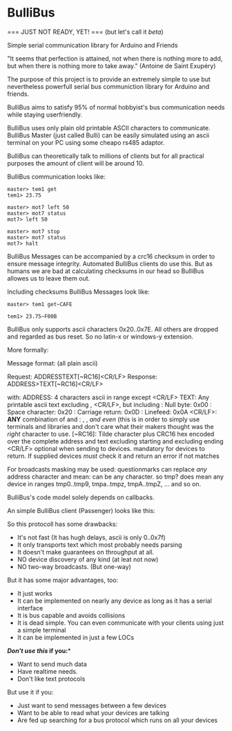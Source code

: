 # BulliBus

=== JUST NOT READY, YET! ===
(but let's call it *beta*)

Simple serial communication library for Arduino and Friends

"It seems that perfection is attained, not when there is nothing more to add,
but when there is nothing more to take away."
                                                    (Antoine de Saint Exupéry)

The purpose of this project is to provide an extremely simple to use but
nevertheless powerfull serial bus communiction library for Arduino and
friends.

BulliBus aims to satisfy 95% of normal hobbyist's bus communication needs
while staying userfriendly.

BulliBus uses only plain old printable ASCII characters to communicate.
BulliBus Master (just called Bulli) can be easily simulated using an ascii
terminal on your PC using some cheapo rs485 adaptor.

BulliBus can theoretically talk to millions of clients but for all practical
purposes the amount of client will be around 10.

BulliBus communication looks like:

	master> tem1 get
	tem1> 23.75

	master> mot7 left 50
	master> mot7 status
	mot7> left 50

	master> mot7 stop
	master> mot7 status
	mot7> halt

BulliBus Messages can be accompanied by a crc16 checksum in order to ensure
message integrity. Automated BulliBus clients do use this. But as humans we
are bad at calculating checksums in our head so BulliBus allowes us to leave
them out.

Including checksums BulliBus Messages look like:

	master> tem1 get~CAFE

	tem1> 23.75~F00B

BulliBus only supports ascii characters 0x20..0x7E. All others are dropped
and regarded as bus reset. So no latin-x or windows-y extension.

More formally:

Message format: (all plain ascii)

Request: ADDRESS<SP>TEXT[~RC16]<CR/LF>
Response: ADDRESS><SP>TEXT[~RC16]<CR/LF>

with:
    ADDRESS: 4 characters ascii in range except <SP><CR/LF><NUL>
    TEXT: Any printable ascii text excluding <NUL>, <CR/LF>, but including <SP>
    <NUL>: Null byte: 0x00
    <SP>: Space character: 0x20
    <CR>: Carriage return: 0x0D
    <LF>: Linefeed: 0x0A
    <CR/LF>: **ANY** combination of <CR> and <LF>: <CR>, <LF>, <CR><LF>
	     *and even* <LF><CR> (this is in order to simply use terminals and
		 libraries and don't care what their makers thought was the *right*
		 character to use.
    [~RC16]:
          Tilde character plus CRC16 hex encoded over the complete address
		  and text excluding starting <SP> and excluding ending <CR/LF> optional
		  when sending to devices. mandatory for devices to return.
          If supplied devices *must* check it and return an error if not matches

For broadcasts masking may be used:
    questionmarks can replace *any* address character and mean: can be any character. so
        tmp? does mean any device in ranges tmp0..tmp9, tmpa..tmpz, tmpA..tmpZ, ... and so on.

BulliBus's code model solely depends on callbacks.

An simple BulliBus client (Passenger) looks like this:


So this protocoll has some drawbacks:
 * It's not fast (It has hugh delays, ascii is only 0..0x7f)
 * It only transports text which most probably needs parsing
 * It doesn't make guarantees on throughput at all.
 * NO device discovery of any kind (at leat not now)
 * NO two-way broadcasts. (But one-way)

But it has some major advantages, too:
 * It just works
 * It can be implemented on nearly any device as long as it has a serial interface
 * It is bus capable and avoids collisions
 * It is dead simple. You can even communicate with your clients using just a simple terminal
 * It can be implemented in just a few LOCs

***Don't use this* if you:***
 * Want to send much data
 * Have realtime needs.
 * Don't like text protocols

But use it if you:
 * Just want to send messages between a few devices
 * Want to be able to read what your devices are talking
 * Are fed up searching for a bus protocol which runs on all your devices
